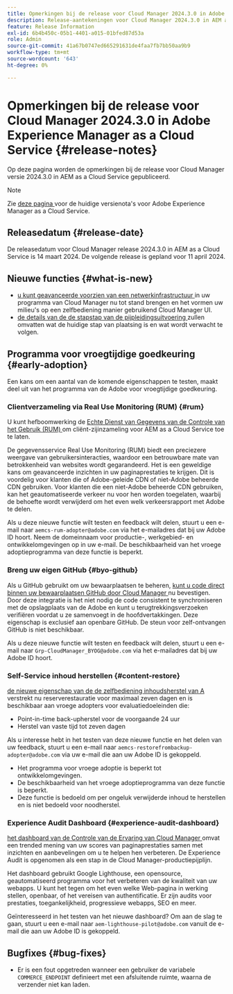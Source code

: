 ```yaml
---
title: Opmerkingen bij de release voor Cloud Manager 2024.3.0 in Adobe Experience Manager as a Cloud Service
description: Release-aantekeningen voor Cloud Manager 2024.3.0 in AEM as a Cloud Service.
feature: Release Information
exl-id: 6b4b450c-05b1-4401-a015-01bfed87d53a
role: Admin
source-git-commit: 41a67b0747ed665291631de4faa7fb7bb50aa9b9
workflow-type: tm+mt
source-wordcount: '643'
ht-degree: 0%

---
```


# Opmerkingen bij de release voor Cloud Manager 2024.3.0 in Adobe Experience Manager as a Cloud Service {#release-notes}

Op deze pagina worden de opmerkingen bij de release voor Cloud Manager versie 2024.3.0 in AEM as a Cloud Service gepubliceerd.

>[!NOTE]
>
>Zie [ deze pagina ](/help/release-notes/release-notes-cloud/release-notes-current.md) voor de huidige versienota&#39;s voor Adobe Experience Manager as a Cloud Service.

## Releasedatum {#release-date}

De releasedatum voor Cloud Manager release 2024.3.0 in AEM as a Cloud Service is 14 maart 2024. De volgende release is gepland voor 11 april 2024.

## Nieuwe functies {#what-is-new}

* [ u kunt geavanceerde voorzien van een netwerkinfrastructuur ](/help/security/configuring-advanced-networking.md) in uw programma van Cloud Manager nu tot stand brengen en het vormen uw milieu&#39;s op een zelfbediening manier gebruikend Cloud Manager UI.
* [ de details van de de stapstap van de pijpleidingsuitvoering ](/help/implementing/cloud-manager/configuring-pipelines/managing-pipelines.md#view-details) zullen omvatten wat de huidige stap van plaatsing is en wat wordt verwacht te volgen.

## Programma voor vroegtijdige goedkeuring {#early-adoption}

Een kans om een aantal van de komende eigenschappen te testen, maakt deel uit van het programma van de Adobe voor vroegtijdige goedkeuring.

### Clientverzameling via Real Use Monitoring (RUM) {#rum}

U kunt hefboomwerking de [ Echte Dienst van Gegevens van de Controle van het Gebruik (RUM) ](/help/implementing/cloud-manager/content-requests.md#cliendside-collection) om cliënt-zijinzameling voor AEM as a Cloud Service toe te laten.

De gegevensservice Real Use Monitoring (RUM) biedt een preciezere weergave van gebruikersinteracties, waardoor een betrouwbare mate van betrokkenheid van websites wordt gegarandeerd. Het is een geweldige kans om geavanceerde inzichten in uw paginaprestaties te krijgen. Dit is voordelig voor klanten die of Adobe-geleide CDN of niet-Adobe beheerde CDN gebruiken. Voor klanten die een niet-Adobe beheerde CDN gebruiken, kan het geautomatiseerde verkeer nu voor hen worden toegelaten, waarbij de behoefte wordt verwijderd om het even welk verkeersrapport met Adobe te delen.

Als u deze nieuwe functie wilt testen en feedback wilt delen, stuurt u een e-mail naar `aemcs-rum-adopter@adobe.com` via het e-mailadres dat bij uw Adobe ID hoort. Neem de domeinnaam voor productie-, werkgebied- en ontwikkelomgevingen op in uw e-mail.  De beschikbaarheid van het vroege adoptieprogramma van deze functie is beperkt.

### Breng uw eigen GitHub {#byo-github}

Als u GitHub gebruikt om uw bewaarplaatsen te beheren, [ kunt u code direct binnen uw bewaarplaatsen GitHub door Cloud Manager ](/help/implementing/cloud-manager/managing-code/private-repositories.md) nu bevestigen. Door deze integratie is het niet nodig de code consistent te synchroniseren met de opslagplaats van de Adobe en kunt u terugtrekkingsverzoeken verifiëren voordat u ze samenvoegt in de hoofdvertakkingen. Deze eigenschap is exclusief aan openbare GitHub. De steun voor zelf-ontvangen GitHub is niet beschikbaar.

Als u deze nieuwe functie wilt testen en feedback wilt delen, stuurt u een e-mail naar `Grp-CloudManager_BYOG@adobe.com` via het e-mailadres dat bij uw Adobe ID hoort.

### Self-Service inhoud herstellen {#content-restore}

[ de nieuwe eigenschap van de de zelfbediening inhoudsherstel van A ](/help/operations/restore.md) verstrekt nu reserverestauratie voor maximaal zeven dagen en is beschikbaar aan vroege adopters voor evaluatiedoeleinden die:

* Point-in-time back-upherstel voor de voorgaande 24 uur
* Herstel van vaste tijd tot zeven dagen

Als u interesse hebt in het testen van deze nieuwe functie en het delen van uw feedback, stuurt u een e-mail naar `aemcs-restorefrombackup-adopter@adobe.com` via uw e-mail die aan uw Adobe ID is gekoppeld.

* Het programma voor vroege adoptie is beperkt tot ontwikkelomgevingen.
* De beschikbaarheid van het vroege adoptieprogramma van deze functie is beperkt.
* Deze functie is bedoeld om per ongeluk verwijderde inhoud te herstellen en is niet bedoeld voor noodherstel.

### Experience Audit Dashboard {#experience-audit-dashboard}

[ het dashboard van de Controle van de Ervaring van Cloud Manager ](/help/implementing/cloud-manager/experience-audit-dashboard.md) omvat een trended mening van uw scores van paginaprestaties samen met inzichten en aanbevelingen om u te helpen hen verbeteren. De Experience Audit is opgenomen als een stap in de Cloud Manager-productiepijplijn.

Het dashboard gebruikt Google Lighthouse, een opensource, geautomatiseerd programma voor het verbeteren van de kwaliteit van uw webapps. U kunt het tegen om het even welke Web-pagina in werking stellen, openbaar, of het vereisen van authentificatie. Er zijn audits voor prestaties, toegankelijkheid, progressieve webapps, SEO en meer.

Geïnteresseerd in het testen van het nieuwe dashboard? Om aan de slag te gaan, stuurt u een e-mail naar `aem-lighthouse-pilot@adobe.com` vanuit de e-mail die aan uw Adobe ID is gekoppeld.

## Bugfixes {#bug-fixes}

* Er is een fout opgetreden wanneer een gebruiker de variabele `COMMERCE_ENDPOINT` definieert met een afsluitende ruimte, waarna de verzender niet kan laden.
